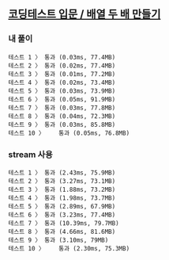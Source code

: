 ## [코딩테스트 입문 / 배열 두 배 만들기](https://school.programmers.co.kr/learn/courses/30/lessons/120809)

### 내 풀이

```text
테스트 1 〉	통과 (0.03ms, 77.4MB)
테스트 2 〉	통과 (0.02ms, 77.4MB)
테스트 3 〉	통과 (0.01ms, 77.2MB)
테스트 4 〉	통과 (0.02ms, 73.4MB)
테스트 5 〉	통과 (0.03ms, 73.9MB)
테스트 6 〉	통과 (0.05ms, 91.9MB)
테스트 7 〉	통과 (0.03ms, 77.8MB)
테스트 8 〉	통과 (0.04ms, 72.3MB)
테스트 9 〉	통과 (0.03ms, 85.8MB)
테스트 10 〉	통과 (0.05ms, 76.8MB)
```

### stream 사용

```text
테스트 1 〉	통과 (2.43ms, 75.9MB)
테스트 2 〉	통과 (3.27ms, 73.1MB)
테스트 3 〉	통과 (1.88ms, 73.2MB)
테스트 4 〉	통과 (1.98ms, 73.7MB)
테스트 5 〉	통과 (2.89ms, 67.9MB)
테스트 6 〉	통과 (3.23ms, 77.4MB)
테스트 7 〉	통과 (10.39ms, 79.7MB)
테스트 8 〉	통과 (4.66ms, 81.6MB)
테스트 9 〉	통과 (3.10ms, 79MB)
테스트 10 〉	통과 (2.30ms, 75.3MB)
```